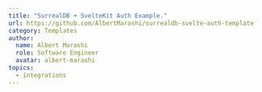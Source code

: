 ```yaml
---
title: "SurrealDB + SvelteKit Auth Example."
url: https://github.com/AlbertMarashi/surrealdb-svelte-auth-template
category: Templates
author:
  name: Albert Marashi
  role: Software Engineer
  avatar: albert-marashi
topics:
  - integrations
---
```



